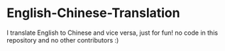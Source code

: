 # English-Chinese-Translation
I translate English to Chinese and vice versa, just for fun! no code in this repository and no other contributors :)
